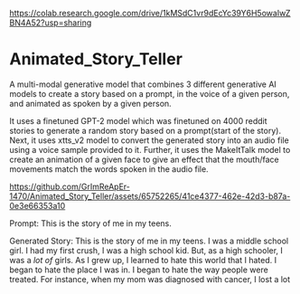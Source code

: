 https://colab.research.google.com/drive/1kMSdC1vr9dEcYc39Y6H5owaIwZBN4A52?usp=sharing

# Animated_Story_Teller
A multi-modal generative model that combines 3 different generative AI models to create a story based on a prompt, in the voice of a given person, and animated as spoken by a given person.

It uses a finetuned GPT-2 model which was finetuned on 4000 reddit stories to generate a random story based on a prompt(start of the story).
Next, it uses xtts_v2 model to convert the generated story into an audio file using a voice sample provided to it.
Further, it uses the MakeItTalk model to create an animation of a given face to give an effect that the mouth/face movements match the words spoken in the audio file.


https://github.com/GrImReApEr-1470/Animated_Story_Teller/assets/65752265/41ce4377-462e-42d3-b87a-0e3e66353a10

Prompt: This is the story of me in my teens.

Generated Story: This is the story of me in my teens. I was a middle school girl. I had my first crush, I was a high school kid. But, as a high schooler, I was a *lot of* girls.  As I grew up, I learned to hate this world that I hated. I began to hate the place I was in. I began to hate the way people were treated. For instance, when my mom was diagnosed with cancer, I lost a lot
